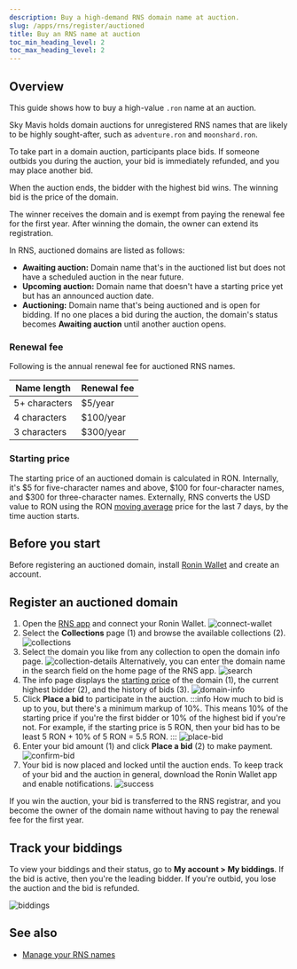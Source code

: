 ```yaml
---
description: Buy a high-demand RNS domain name at auction.
slug: /apps/rns/register/auctioned
title: Buy an RNS name at auction
toc_min_heading_level: 2
toc_max_heading_level: 2
---
```


## Overview

This guide shows how to buy a high-value `.ron` name at an auction.

Sky Mavis holds domain auctions for unregistered RNS names that are likely to be highly sought-after, such as `adventure.ron` and `moonshard.ron`.

To take part in a domain auction, participants place bids. If someone outbids you during the auction, your bid is immediately refunded, and you may place another bid.

When the auction ends, the bidder with the highest bid wins. The winning bid is the price of the domain.

The winner receives the domain and is exempt from paying the renewal fee for the first year. After winning the domain, the owner can extend its registration.

In RNS, auctioned domains are listed as follows:

* **Awaiting auction:** Domain name that's in the auctioned list but does not have a scheduled auction in the near future.
* **Upcoming auction:** Domain name that doesn't have a starting price yet but has an announced auction date.
* **Auctioning:** Domain name that's being auctioned and is open for bidding. If no one places a bid during the auction, the domain's status becomes **Awaiting auction** until another auction opens.

### Renewal fee

Following is the annual renewal fee for auctioned RNS names.

| Name length | Renewal fee |
|---|---|
| 5+ characters | $5/year |
| 4 characters | $100/year |
| 3 characters | $300/year |

### Starting price

The starting price of an auctioned domain is calculated in RON. Internally, it's \$5 for five-character names and above, \$100 for four-character names, and \$300 for three-character names. Externally, RNS converts the USD value to RON using the RON [moving average](https://en.wikipedia.org/wiki/Moving_average) price for the last 7 days, by the time auction starts.

## Before you start

Before registering an auctioned domain, install [Ronin Wallet](https://wallet.roninchain.com) and create an account.

## Register an auctioned domain

1. Open the [RNS app](https://id.roninchain.com) and connect your Ronin Wallet.
![connect-wallet](../../assets/auctioned/connect-wallet.png)
1. Select the **Collections** page (1) and browse the available collections (2).
![collections](../../assets/auctioned/collections.png)
1. Select the domain you like from any collection to open the domain info page.
![collection-details](../../assets/auctioned/collection-details.png)
   Alternatively, you can enter the domain name in the search field on the home page of the RNS app.
   ![search](../../assets/auctioned/search.png)
1. The info page displays the [starting price](#starting-price) of the domain (1), the current highest bidder (2), and the history of bids (3).
![domain-info](../../assets/auctioned/domain-info.png)
1. Click **Place a bid** to participate in the auction.
   :::info
   How much to bid is up to you, but there's a minimum markup of 10%. This means 10% of the starting price if you're the first bidder or 10% of the highest bid if you're not. For example, if the starting price is 5 RON, then your bid has to be least 5 RON + 10% of 5 RON = 5.5 RON.
   :::
   ![place-bid](../../assets/auctioned/place-bid.png)
1. Enter your bid amount (1) and click **Place a bid** (2) to make payment.
![confirm-bid](../../assets/auctioned/confirm-bid.png)
1. Your bid is now placed and locked until the auction ends. To keep track of your bid and the auction in general, download the Ronin Wallet app and enable notifications.
![success](../../assets/auctioned/success.png)

If you win the auction, your bid is transferred to the RNS registrar, and you become the owner of the domain name without having to pay the renewal fee for the first year.

## Track your biddings

To view your biddings and their status, go to **My account > My biddings**. If the bid is active, then you're the leading bidder. If you're outbid, you lose the auction and the bid is refunded.

![biddings](../../assets/auctioned/biddings.png)

## See also

* [Manage your RNS names](./../../manage.md)
